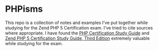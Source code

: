 # PHPisms

This repo is a collection of notes and examples I've put together while studying for the Zend PHP 5 Certification exam. I've tried to cite sources where appropriate. I have found the [PHP Certification Study Guide](http://www.zend.com/en/services/certification/php-certification-study-guide) and [Zend PHP 5 Certification Study Guide, Third Edition](https://www.phparch.com/books/zend-php-5-certification-study-guide-3rd-edition/) extremely valuable while studying for the exam.
